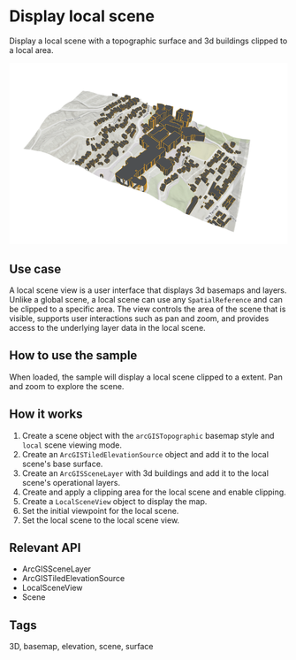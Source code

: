 # Display local scene

Display a local scene with a topographic surface and 3d buildings clipped to a local area.

![Image of display local scene](display_local_scene.png)

## Use case

A local scene view is a user interface that displays 3d basemaps and layers. Unlike a global scene, a local scene can use any `SpatialReference` and can be clipped to a specific area. The view controls the area of the scene that is visible, supports user interactions such as pan and zoom, and provides access to the underlying layer data in the local scene.

## How to use the sample

When loaded, the sample will display a local scene clipped to a extent. Pan and zoom to explore the scene.

## How it works

1. Create a scene object with the `arcGISTopographic` basemap style and `local` scene viewing mode.
2. Create an `ArcGISTiledElevationSource` object and add it to the local scene's base surface.
3. Create an `ArcGISSceneLayer` with 3d buildings and add it to the local scene's operational layers.
4. Create and apply a clipping area for the local scene and enable clipping.
5. Create a `LocalSceneView` object to display the map.
6. Set the initial viewpoint for the local scene.
7. Set the local scene to the local scene view.

## Relevant API

* ArcGISSceneLayer
* ArcGISTiledElevationSource
* LocalSceneView
* Scene

## Tags

3D, basemap, elevation, scene, surface
